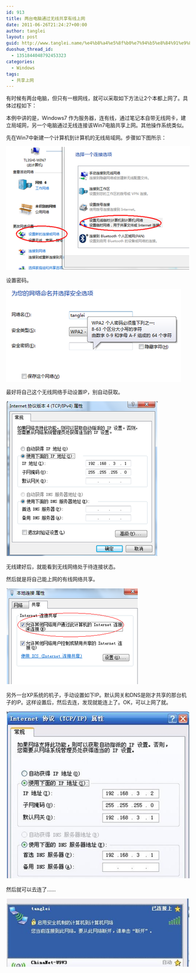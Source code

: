 ```yaml
---
id: 913
title: 两台电脑通过无线共享有线上网
date: 2011-06-26T21:24:27+00:00
author: tanglei
layout: post
guid: http://www.tanglei.name/%e4%b8%a4%e5%8f%b0%e7%94%b5%e8%84%91%e9%80%9a%e8%bf%87%e6%97%a0%e7%ba%bf%e5%85%b1%e4%ba%ab%e6%9c%89%e7%ba%bf%e4%b8%8a%e7%bd%91/
duoshuo_thread_id:
  - 1351844048792453323
categories:
  - Windows
tags:
  - 共享上网
---
```

有时候有两台电脑，但只有一根网线，就可以采取如下方法让2个本都上网了。具体过程如下： 

本例中讲的是，Windows7 作为服务器，连有线，通过笔记本自带无线网卡，建立局域网，另一个电脑通过无线连接该Win7电脑共享上网。其他操作系统类似。 

先在Win7中新建一个计算机到计算机的无线局域网。步骤如下图所示： 


![](/wp-content/uploads/2011/06/062611_1324_1.png) 

设置密码。 


![](/wp-content/uploads/2011/06/062611_1324_2.png) 

最好将自己这个无线网络手动设置IP，别自动获取。 


![](/wp-content/uploads/2011/06/062611_1324_3.png) 

无线建好后，就能看到无线网络处于待连接状态。 

然后就是将自己能上网的有线网络共享。 


![](/wp-content/uploads/2011/06/062611_1324_4.png) 

另外一台XP系统的机子，手动设置如下IP。默认网关和DNS是刚才共享的那台机子的IP。这样设置后，然后去连，发现就能连上了。OK，可以上网了就。 

![](/wp-content/uploads/2011/06/062611_1324_5.jpg)<span style="font-family:宋体; font-size:12pt"><br /> </span>

然后就可以去连了…… 

![](/wp-content/uploads/2011/06/062611_1324_6.jpg)<span style="font-family:宋体; font-size:12pt"><br /> </span>
